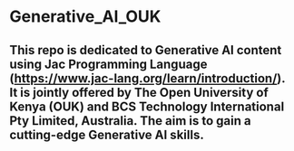 # Generative_AI_OUK 
## This repo is dedicated to Generative AI content using Jac Programming Language (https://www.jac-lang.org/learn/introduction/). It is jointly offered by The Open University of Kenya (OUK) and BCS Technology International Pty Limited, Australia. The aim is to gain a cutting-edge Generative AI skills.